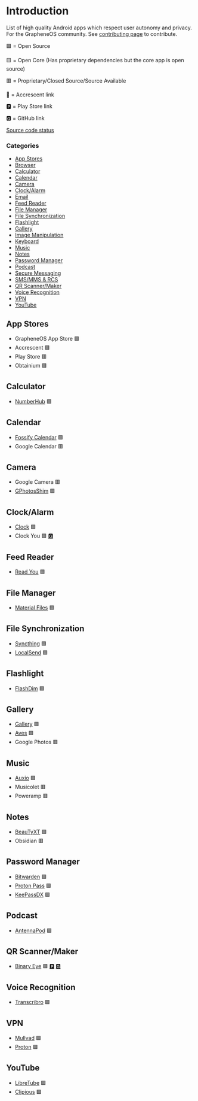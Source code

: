 # Introduction

List of high quality Android apps which respect user autonomy and privacy. For the GrapheneOS community. See [contributing page](CONTRIBUTING.md) to contribute.

🟩 = Open Source

🟨 = Open Core (Has proprietary dependencies but the core app is open source)

🟥 = Proprietary/Closed Source/Source Available

🌙 = Accrescent link

🅿 = Play Store link

🅶 = GitHub link

[Source code status](./source-code-status/README.MD)


### Categories
- [App Stores](#app-stores)
- [Browser](./apps/browser.md)
- [Calculator](#calculator)
- [Calendar](#calendar)
- [Camera](#camera)
- [Clock/Alarm](#clockalarm)
- [Email](./apps/email.md)
- [Feed Reader](#feed-reader)
- [File Manager](#file-manager)
- [File Synchronization](#file-synchronization)
- [Flashlight](#flashlight)
- [Gallery](#gallery)
- [Image Manipulation](/apps/image-manipulation.md)
- [Keyboard](https://github.com/randomwithnoname/android-apps/blob/main/apps/keyboard.md)
- [Music](#music)
- [Notes](#notes)
- [Password Manager](#password-manager)
- [Podcast](#podcast)
- [Secure Messaging](https://github.com/randomwithnoname/android-apps/blob/main/apps/secure-messaging.md)
- [SMS/MMS & RCS](./apps/sms.md)
- [QR Scanner/Maker](/apps/qr-scanner.md)
- [Voice Recognition](#voice-recognition)
- [VPN](#vpn)
- [YouTube](#youtube)

## App Stores
- GrapheneOS App Store 🟩
- Accrescent 🟩
- Play Store 🟥
- Obtainium 🟩

## Calculator
- [NumberHub](https://github.com/Myzel394/NumberHub) 🟩

## Calendar
- [Fossify Calendar](https://github.com/FossifyOrg/Calendar) 🟩
- Google Calendar 🟥

## Camera
- Google Camera 🟥
- [GPhotosShim](https://github.com/kslcsdalsadg/GPhotosShim) 🟩

## Clock/Alarm
- [Clock](https://github.com/BlackyHawky/Clock)  🟩
- Clock You 🟩 [🅶 ](https://github.com/you-apps/ClockYou)

## Feed Reader
- [Read You](https://github.com/Ashinch/ReadYou) 🟩

## File Manager
- [Material Files](https://github.com/zhanghai/MaterialFiles/releases) 🟩

## File Synchronization
- [Syncthing](https://github.com/syncthing/syncthing-android) 🟩
- [LocalSend](https://github.com/localsend/localsend) 🟩

## Flashlight
- [FlashDim](https://github.com/cyb3rko/flashdim) 🟩

## Gallery
- [Gallery](https://github.com/IacobIonut01/Gallery) 🟩
- [Aves](https://github.com/deckerst/aves) 🟩
- Google Photos 🟥

## Music
- [Auxio](https://github.com/OxygenCobalt/Auxio) 🟩
- Musicolet 🟥
- Poweramp 🟥

## Notes
- [BeauTyXT](https://github.com/soupslurpr/BeauTyXT) 🟩
- Obsidian 🟥

## Password Manager
- [Bitwarden](https://github.com/bitwarden/android) 🟩
- [Proton Pass](https://github.com/protonpass/android-pass) 🟩
- [KeePassDX](https://github.com/Kunzisoft/KeePassDX) 🟩

## Podcast
- [AntennaPod](https://github.com/AntennaPod/AntennaPod) 🟩

## QR Scanner/Maker
- [Binary Eye](/apps/qr-scanner.md) 🟩 [🅿](https://play.google.com/store/apps/details?id=de.markusfisch.android.binaryeye) [🅶](https://github.com/markusfisch/BinaryEye)

## Voice Recognition
- [Transcribro](https://github.com/soupslurpr/Transcribro) 🟩

## VPN
- [Mullvad](https://github.com/mullvad/mullvadvpn-app) 🟩
- [Proton](https://github.com/ProtonVPN/android-app) 🟩

## YouTube
- [LibreTube](https://github.com/libre-tube/LibreTube) 🟩
- [Clipious](https://github.com/lamarios/clipious) 🟩

